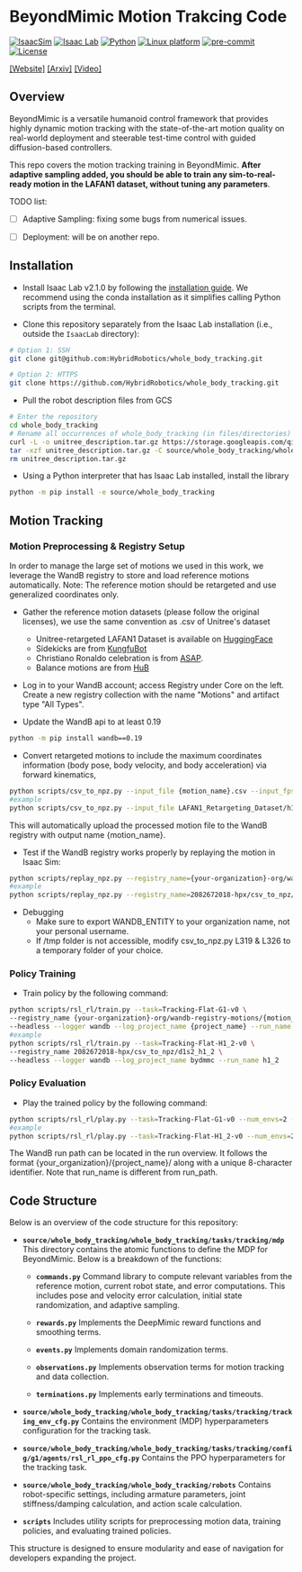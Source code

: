 # BeyondMimic Motion Trakcing Code

[![IsaacSim](https://img.shields.io/badge/IsaacSim-4.5.0-silver.svg)](https://docs.omniverse.nvidia.com/isaacsim/latest/overview.html)
[![Isaac Lab](https://img.shields.io/badge/IsaacLab-2.1.0-silver)](https://isaac-sim.github.io/IsaacLab)
[![Python](https://img.shields.io/badge/python-3.10-blue.svg)](https://docs.python.org/3/whatsnew/3.10.html)
[![Linux platform](https://img.shields.io/badge/platform-linux--64-orange.svg)](https://releases.ubuntu.com/20.04/)
[![pre-commit](https://img.shields.io/badge/pre--commit-enabled-brightgreen?logo=pre-commit&logoColor=white)](https://pre-commit.com/)
[![License](https://img.shields.io/badge/license-MIT-yellow.svg)](https://opensource.org/license/mit)

[[Website]](https://beyondmimic.github.io/)
[[Arxiv]](https://arxiv.org/abs/2508.08241)
[[Video]](https://youtu.be/RS_MtKVIAzY)

## Overview

BeyondMimic is a versatile humanoid control framework that provides highly dynamic motion tracking with the state-of-the-art motion quality on real-world deployment and steerable test-time control with guided diffusion-based controllers.

This repo covers the motion tracking training in BeyondMimic. **After adaptive sampling added, you should be able to train any sim-to-real-ready motion in the LAFAN1 dataset, without tuning any parameters**.

TODO list:

- [ ] Adaptive Sampling: fixing some bugs from numerical issues.
- [ ] Deployment: will be on another repo.


## Installation

- Install Isaac Lab v2.1.0 by following the [installation guide](https://isaac-sim.github.io/IsaacLab/main/source/setup/installation/index.html). We recommend using the conda installation as it simplifies calling Python scripts from the terminal.

- Clone this repository separately from the Isaac Lab installation (i.e., outside the `IsaacLab` directory):

```bash
# Option 1: SSH
git clone git@github.com:HybridRobotics/whole_body_tracking.git

# Option 2: HTTPS
git clone https://github.com/HybridRobotics/whole_body_tracking.git
```

- Pull the robot description files from GCS

```bash
# Enter the repository
cd whole_body_tracking
# Rename all occurrences of whole_body_tracking (in files/directories) to your_fancy_extension_name
curl -L -o unitree_description.tar.gz https://storage.googleapis.com/qiayuanl_robot_descriptions/unitree_description.tar.gz && \
tar -xzf unitree_description.tar.gz -C source/whole_body_tracking/whole_body_tracking/assets/ && \
rm unitree_description.tar.gz
```

- Using a Python interpreter that has Isaac Lab installed, install the library

```bash
python -m pip install -e source/whole_body_tracking
```

## Motion Tracking

### Motion Preprocessing & Registry Setup
In order to manage the large set of motions we used in this work, we leverage the WandB registry to store and load reference motions automatically.
Note: The reference motion should be retargeted and use generalized coordinates only.

- Gather the reference motion datasets (please follow the original licenses), we use the same convention as .csv of Unitree's dataset

    - Unitree-retargeted LAFAN1 Dataset is available on [HuggingFace](https://huggingface.co/datasets/lvhaidong/LAFAN1_Retargeting_Dataset)
    - Sidekicks are from [KungfuBot](https://kungfu-bot.github.io/)
    - Christiano Ronaldo celebration is from [ASAP](https://github.com/LeCAR-Lab/ASAP).
    - Balance motions are from [HuB](https://hub-robot.github.io/)


- Log in to your WandB account; access Registry under Core on the left. Create a new registry collection with the name "Motions" and artifact type "All Types".

- Update the WandB api to at least 0.19
```bash
python -m pip install wandb==0.19
```

- Convert retargeted motions to include the maximum coordinates information (body pose, body velocity, and body acceleration) via forward kinematics,

```bash
python scripts/csv_to_npz.py --input_file {motion_name}.csv --input_fps 30 --output_name {motion_name} --headless
#example
python scripts/csv_to_npz.py --input_file LAFAN1_Retargeting_Dataset/h1_2/dance1_subject2.csv --input_fps 30 --output_name d1s2_h1_2 --headless
```

This will automatically upload the processed motion file to the WandB registry with output name {motion_name}.


- Test if the WandB registry works properly by replaying the motion in Isaac Sim:

```bash
python scripts/replay_npz.py --registry_name={your-organization}-org/wandb-registry-motions/{motion_name}
#example
python scripts/replay_npz.py --registry_name=2082672018-hpx/csv_to_npz/d1s2_h1_2
```

- Debugging
    - Make sure to export WANDB_ENTITY to your organization name, not your personal username.
    - If /tmp folder is not accessible, modify csv_to_npz.py L319 & L326 to a temporary folder of your choice.

### Policy Training
- Train policy by the following command:
```bash
python scripts/rsl_rl/train.py --task=Tracking-Flat-G1-v0 \
--registry_name {your-organization}-org/wandb-registry-motions/{motion_name} \
--headless --logger wandb --log_project_name {project_name} --run_name {run_name}
#example
python scripts/rsl_rl/train.py --task=Tracking-Flat-H1_2-v0 \
--registry_name 2082672018-hpx/csv_to_npz/d1s2_h1_2 \
--headless --logger wandb --log_project_name bydmmc --run_name h1_2
```

### Policy Evaluation


- Play the trained policy by the following command:

```bash
python scripts/rsl_rl/play.py --task=Tracking-Flat-G1-v0 --num_envs=2 --wandb_path={wandb-run-path}
#example
python scripts/rsl_rl/play.py --task=Tracking-Flat-H1_2-v0 --num_envs=2 --wandb_path=2082672018-hpx/bydmmc/9pxxnl2g --motion_file /home/hpx/HPX_LOCO_2/whole_body_tracking/artifacts/d1s2_h1_2:v0/motion.npz
```

The WandB run path can be located in the run overview. It follows the format {your_organization}/{project_name}/ along with a unique 8-character identifier. Note that run_name is different from run_path.

## Code Structure

Below is an overview of the code structure for this repository:

- **`source/whole_body_tracking/whole_body_tracking/tasks/tracking/mdp`**
    This directory contains the atomic functions to define the MDP for BeyondMimic. Below is a breakdown of the functions:

    - **`commands.py`**
        Command library to compute relevant variables from the reference motion, current robot state, and error computations. This includes pose and velocity error calculation, initial state randomization, and adaptive sampling.

    - **`rewards.py`**
        Implements the DeepMimic reward functions and smoothing terms.

    - **`events.py`**
        Implements domain randomization terms.

    - **`observations.py`**
        Implements observation terms for motion tracking and data collection.

    - **`terminations.py`**
        Implements early terminations and timeouts.

- **`source/whole_body_tracking/whole_body_tracking/tasks/tracking/tracking_env_cfg.py`**
    Contains the environment (MDP) hyperparameters configuration for the tracking task.

- **`source/whole_body_tracking/whole_body_tracking/tasks/tracking/config/g1/agents/rsl_rl_ppo_cfg.py`**
    Contains the PPO hyperparameters for the tracking task.

- **`source/whole_body_tracking/whole_body_tracking/robots`**
    Contains robot-specific settings, including armature parameters, joint stiffness/damping calculation, and action scale calculation.

- **`scripts`**
    Includes utility scripts for preprocessing motion data, training policies, and evaluating trained policies.

This structure is designed to ensure modularity and ease of navigation for developers expanding the project.
